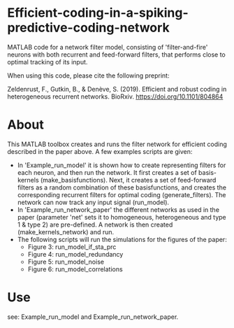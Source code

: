 # Efficient-coding-in-a-spiking-predictive-coding-network
MATLAB code for a network filter model, consisting of 'filter-and-fire' neurons with both recurrent and feed-forward filters, that performs close to optimal tracking of its input. 

When using this code, please cite the following preprint: 

Zeldenrust, F., Gutkin, B., & Denève, S. (2019). Efficient and robust coding in heterogeneous recurrent networks. BioRxiv. https://doi.org/10.1101/804864


# About
This MATLAB toolbox creates and runs the filter network for efficient coding described in the paper above. A few examples scripts are given:
* In 'Example_run_model' it is shown how to create representing filters for each neuron, and then run the network. It first creates a set of basis-kernels (make_basisfunctions). Next, it creates a set of feed-forward filters as a random combination of these basisfunctions, and creates the corresponding recurrent filters for optimal coding (generate_filters). The network can now track any input signal (run_model). 
* In 'Example_run_network_paper' the different networks as used in the paper (parameter 'net' sets it to homogeneous, heterogeneous and type 1 & type 2) are pre-defined. A network is then created (make_kernels_network) and run.
* The following scripts will run the simulations for the figures of the paper:
  * Figure 3: run_model_if_sta_prc
  * Figure 4: run_model_redundancy
  * Figure 5: run_model_noise
  * Figure 6: run_model_correlations


# Use
see: Example_run_model and Example_run_network_paper.
